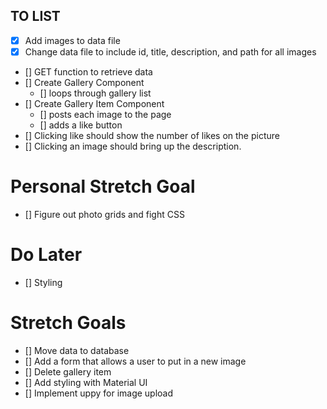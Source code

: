 ## TO LIST

- [x] Add images to data file
- [x] Change data file to include id, title, description, and path for all images
- [] GET function to retrieve data
- [] Create Gallery Component
  - [] loops through gallery list
- [] Create Gallery Item Component
  - [] posts each image to the page
  - [] adds a like button
- [] Clicking like should show the number of likes on the picture
- [] Clicking an image should bring up the description.

# Personal Stretch Goal

- [] Figure out photo grids and fight CSS

# Do Later

- [] Styling

# Stretch Goals

- [] Move data to database
- [] Add a form that allows a user to put in a new image
- [] Delete gallery item
- [] Add styling with Material UI
- [] Implement uppy for image upload
